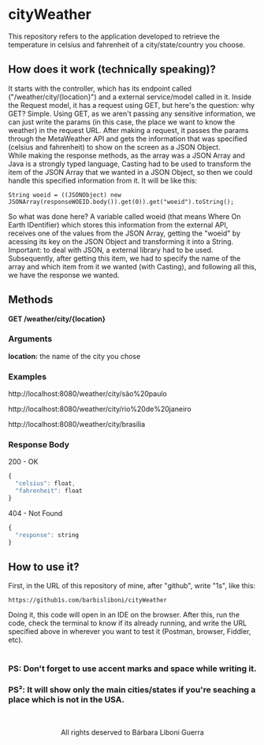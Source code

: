 # cityWeather

This repository refers to the application developed to retrieve the temperature in celsius and fahrenheit of a city/state/country you choose.

## How does it work (technically speaking)?
It starts with the controller, which has its endpoint called ("/weather/city/{location}") and a external service/model called in it. Inside the Request model, it has a request using GET, but here's the question: why GET? Simple. Using GET, as we aren't passing any sensitive information, we can just write the params (in this case, the place we want to know the weather) in the request URL.
After making a request, it passes the params through the MetaWeather API and gets the information that was specified (celsius and fahrenheit) to show on the screen as a JSON Object. <br>
While making the response methods, as the array was a JSON Array and Java is a strongly typed language, Casting had to be used to transform the item of the JSON Array that we wanted in a JSON Object, so then we could handle this specified information from it. It will be like this: 
```
String woeid = ((JSONObject) new JSONArray(responseWOEID.body()).get(0)).get("woeid").toString();
```
So what was done here? A variable called woeid (that means Where On Earth IDentifier) which stores this information from the external API, receives one of the values from the JSON Array, getting the "woeid" by acessing its key on the JSON Object and transforming it into a String. <br>
Important: to deal with JSON, a external library had to be used. Subsequently, after getting this item, we had to specify the name of the array and which item from it we wanted (with Casting), and following all this, we have the response we wanted.  

## Methods
**GET /weather/city/{location}**

### Arguments

**location:** the name of the city you chose

### Examples

http://localhost:8080/weather/city/são%20paulo

http://localhost:8080/weather/city/rio%20de%20janeiro

http://localhost:8080/weather/city/brasília


### Response Body

200 - OK
```javascript
{
  "celsius": float,
  "fahrenheit": float
}
```

404 - Not Found

```javascript
{
  "response": string
}
```



## How to use it?
First, in the URL of this repository of mine, after "github", write "1s", like this: 
```
https://github1s.com/barbisliboni/cityWeather
``` 
Doing it, this code will open in an IDE on the browser. After this, run the code, check the terminal to know if its already running, and write the URL specified above in wherever you want to test it (Postman, browser, Fiddler, etc).
<br>
<br>
### PS: Don't forget to use accent marks and space while writing it. 
### PS²: It will show only the main cities/states if you're seaching a place which is not in the USA.
<br>
<p align="center">
    All rights deserved to Bárbara Liboni Guerra
</p>


